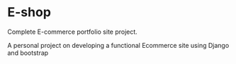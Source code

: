 # E-shop
Complete E-commerce portfolio site project.

A personal project on developing a functional Ecommerce site using Django and bootstrap
